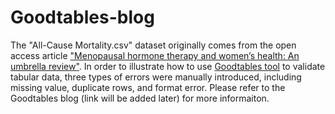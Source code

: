 # Goodtables-blog

The "All-Cause Mortality.csv" dataset originally comes from the open access article ["Menopausal hormone therapy and women’s health: An umbrella review"](https://doi.org/10.1371/journal.pmed.1003731). In order to illustrate how to use [Goodtables tool](https://try.goodtables.io) to validate tabular data, three types of errors were manually introduced, including missing value, duplicate rows, and format error. Please refer to the Goodtables blog (link will be added later) for more informaiton.
